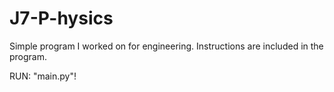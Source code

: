 # J7-P-hysics
Simple program I worked on for engineering. Instructions are included in the program.

RUN: "main.py"!
